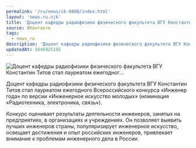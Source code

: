 ```yaml
---
permalink: '/ru/news/vk-8008/index.html'
layout: 'news.ru.njk'
title: 'Доцент кафедры радиофизики физического факультета ВГУ Константин Титов стал лауреатом ежегодног…'
source: ВКонтакте
tags:
  - news_ru
description: 'Доцент кафедры радиофизики физического факультета ВГУ Константин Титов стал лауреатом ежегодног…'
updatedAt: 1646925195
---
```

![Доцент кафедры радиофизики физического факультета ВГУ Константин Титов стал лауреатом ежегодног…](https://sun9-54.userapi.com/impg/W_p61qtTbKm7QYycRc5h4--N93s6LmlyJVOeOQ/gpQrl0uf55I.jpg?size=1280x1067&quality=96&sign=244111e13706a103f85318cbf979468a&c_uniq_tag=R5NcVT5tCCpMdPYdYjBlcDDHDi0nbxe2-JpEwJEYLHA&type=album)

Доцент кафедры радиофизики физического факультета ВГУ Константин Титов стал лауреатом ежегодного Всероссийского конкурса «Инженер года» по версии «Инженерное искусство молодых» (номинация «Радиотехника, электроника, связь»).

Конкурс оценивает результаты деятельности инженеров, занятых на предприятиях, в организациях и учреждениях. Он позволяет выявить лучших инженеров страны, популяризирует инженерное искусство, освещает достижения и опыт российских инженеров, привлекает внимание к проблемам инженерного дела в России.
